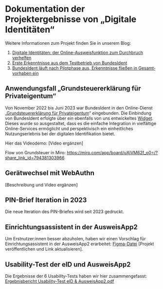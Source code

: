 # Dokumentation der Projektergebnisse von „Digitale Identitäten“
Weitere Informationen zum Projekt finden Sie in unserem Blog:
1. [Digitale Identitäten: der Online-Ausweisfunktion zum Durchbruch verhelfen](https://digitalservice.bund.de/blog/projekt-digitale-identitaeten)
2. [Erste Erkenntnisse aus dem Testbetrieb von BundesIdent](https://digitalservice.bund.de/blog/testbetrieb-von-bundesident)
3. [BundesIdent läuft nach Pilotphase aus, Er­kennt­nisse fließen in Gesamt­vor­haben ein](https://digitalservice.bund.de/blog/digitale-identitaeten-bundesident-laeuft-nach-pilotphase-aus-erkenntnisse-fliessen-in-gesamtvorhaben-ein)
## Anwendungsfall „Grundsteuererklärung für Privateigentum“
Von November 2022 bis Juni 2023 war BundesIdent in den Online-Dienst „[Grundsteuererklärung für Privateigentum](https://www.grundsteuererklaerung-fuer-privateigentum.de/)“ eingebunden. Die Einbindung von BundesIdent erfolgte über ein ebenfalls von uns entwickeltes [Widget](https://digitalservice.bund.de/glossar#widget). Dieses wurde so ausgestaltet, dass es die einfache Integration in vielfältige Online-Services ermöglicht und perspektivisch ein einheitliches Nutzungserlebnis bei der digitalen Identifikation bietet.

Hier das Videodemo: [Video ergänzen]

Flow von Grundsteuer in Miro: https://miro.com/app/board/uXjVM62f_o0=/?share_link_id=794381303966
## Gerätwechsel mit WebAuthn
[Beschreibung und Video ergänzen]

## PIN-Brief Iteration in 2023
Die neue Iteration des PIN-Briefes wird seit 2023 gedruckt.
## Einrichtungsassistent in der AusweisApp2
Um Erstnutzer:innen besser abzuholen, haben wir einen Vorschlag für Einrichtungsassistent in der AusweisApp2 erarbeitet: [Figma-Datei](https://www.figma.com/file/f6DoOUO7ggCYosH8jYhqD4/Onboarding-proposal-for-the-AusweisApp2?type=design&node-id=0%3A1&mode=design&t=SLxAANyPFITAt34F-1)
[Projekt veröffentlichen und Link aktualisieren].
## Usability-Test der eID und AusweisApp2
Die Ergebnisse der 6 Usability-Tests haben wir hier zusammengefasst: [Ergebnisbericht Usability-Test eID & AusweisApp2.pdf](https://github.com/jerdesign/useid-documentation/files/11896120/Ergebnisbericht.Usability-Test.eID.AusweisApp2.pdf)

